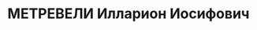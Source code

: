---
title: МЕТРЕВЕЛИ Илларион Иосифович
description: "Род. в 1899. Род занятий: бывш. нач. учебной части военно-поилитического\
  \ отделения ТВУ Отделение: 5-й отдел УГБ НКВД ГССР. \n  Осужден Тройкой при НКВД\
  \ ГССР 04.12.1937. Мера наказания: расстрел с конфискацией личного имущества. Дата\
  \ расстрела: 17.12.1937"
---
